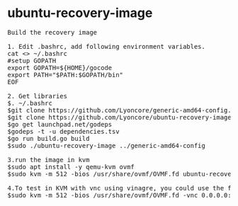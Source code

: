 # ubuntu-recovery-image

<pre>
Build the recovery image

1. Edit .bashrc, add following environment variables.
cat <<EOF >> ~/.bashrc
#setup GOPATH
export GOPATH=${HOME}/gocode
export PATH="$PATH:$GOPATH/bin"
EOF

2. Get libraries
$. ~/.bashrc
$git clone https://github.com/Lyoncore/generic-amd64-config.git
$git clone https://github.com/Lyoncore/ubuntu-recovery-image.git
$go get launchpad.net/godeps
$godeps -t -u dependencies.tsv
$go run build.go build
$sudo ./ubuntu-recovery-image ../generic-amd64-config

3.run the image in kvm
$sudo apt install -y qemu-kvm ovmf
$sudo kvm -m 512 -bios /usr/share/ovmf/OVMF.fd ubuntu-recovery.img -net nic -net user

4.To test in KVM with vnc using vinagre, you could use the following commands to start vnc on port 5901.
$sudo kvm -m 512 -bios /usr/share/ovmf/OVMF.fd -vnc 0.0.0.0:1 ubuntu-recovery.img -net nic -net user

</pre>
